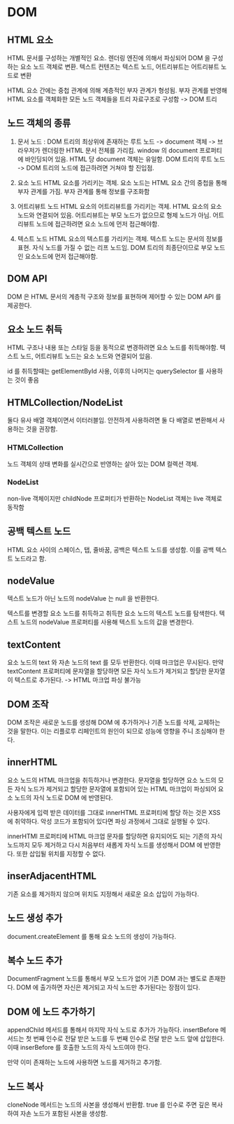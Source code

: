 # DOM

## HTML 요소
HTML 문서를 구성하는 개별적인 요소. 렌더링 엔진에 의해서 파싱되어 DOM 을 구성하는 요소 노드 객체로 변환. 텍스트 컨텐츠는 텍스트 노드, 어트리뷰트는 어트리뷰트 노드로 변환

HTML 요소 간에는 중첩 관계에 의해 계층적인 부자 관계가 형성됨. 부자 관계를 반영해 HTML 요소를 객체화한 모든 노드 객체들을 트리 자료구조로 구성함 -> DOM 트리

## 노드 객체의 종류

1. 문서 노드 : DOM 트리의 최상위에 존재하는 루트 노드 -> document 객체 -> 브라우저가 렌더링한 HTML 문서 전체를 가리킴. window 의 document 프로퍼티에 바인딩되어 있음. HTML 당 document 객체는 유일함. DOM 트리의 루트 노드 -> DOM 트리의 노드에 접근하려면 거쳐야 할 진입점.

2. 요소 노드
HTML 요소를 가리키는 객체. 요소 노드는 HTML 요소 간의 중첩을 통해 부자 관계를 가짐. 부자 관계를 통해 정보를 구조화함

3. 어트리뷰트 노드
HTML 요소의 어트리뷰트를 가리키는 객체. HTML 요소의 요소 노드와 연결되어 있음. 어트리뷰트는 부모 노드가 없으므로 형제 노드가 아님. 어트리뷰트 노드에 접근하려면 요소 노드에 먼저 접근해야함.

4. 텍스트 노드
HTML 요소의 텍스트를 가리키는 객체. 텍스트 노드는 문서의 정보를 표현. 자식 노드를 가질 수 없는 리프 노드임. DOM 트리의 최종단이므로 부모 노드인 요소노드에 먼저 접근해야함.

## DOM API
DOM 은 HTML 문서의 계층적 구조와 정보를 표현하며 제어할 수 있는 DOM API 를 제공한다.

## 요소 노드 취득
HTML 구조나 내용 또는 스타일 등을 동적으로 변경하려면 요소 노드를 취득해야함. 텍스트 노드, 어트리뷰트 노드는 요소 노드와 연결되어 있음.

id 를 취득할때는 getElementById 사용, 이후의 나머지는 querySelector 를 사용하는 것이 좋음

## HTMLCollection/NodeList

둘다 유사 배열 객체이면서 이터러블임. 
안전하게 사용하려면 둘 다 배열로 변환해서 사용하는 것을 권장함.

### HTMLCollection
노드 객체의 상태 변화를 실시간으로 반영하는 살아 있는 DOM 컬렉션 객체. 

### NodeList
non-live 객체이지만 childNode 프로퍼티가 반환하는 NodeList 객체는 live 객체로 동작함

## 공백 텍스트 노드
HTML 요소 사이의 스페이스, 탭, 줄바꿈, 공백은 텍스트 노드를 생성함. 이를 공백 텍스트 노드라고 함.

## nodeValue
텍스트 노드가 아닌 노드의 nodeValue 는 null 을 반환한다.

텍스트를 변경할 요소 노드를 취득하고 취득한 요소 노드의 텍스트 노드를 탐색한다. 텍스트 노드의 nodeValue 프로퍼티를 사용해 텍스트 노드의 값을 변경한다.


## textContent
요소 노드의 text 와 자손 노드의 text 를 모두 반환한다. 이때 마크업은 무시된다. 만약 textContent 프로퍼티에 문자열을 할당하면 모든 자식 노드가 제거되고 할당한 문자열이 텍스트로 추가된다. -> HTML 마크업 파싱 불가능

## DOM 조작
DOM 조작은 새로운 노드를 생성해 DOM 에 추가하거나 기존 노드를 삭제, 교체하는 것을 말한다. 이는 리플로루 리페인트의 원인이 되므로 성능에 영향을 주니 조심해야 한다.

## innerHTML
요소 노드의 HTML 마크업을 취득하거나 변경한다. 문자열을 할당하면 요소 노드의 모든 자식 노드가 제거되고 할당한 문자열에 포함되어 있는 HTML 마크업이 파싱되어 요소 노드의 자식 노드로 DOM 에 반영된다.

사용자에게 입력 받은 데이터를 그대로 innerHTML 프로퍼티에 할당 하는 것은 XSS 에 취약하다. 악성 코드가 포함되어 있다면 파싱 과정에서 그대로 실행될 수 있다.

innerHTMl 프로퍼티에 HTML 마크업 문자를 할당하면 유지되어도 되는 기존의 자식 노드까지 모두 제거하고 다시 처음부터 새롭게 자식 노드를 생성해서 DOM 에 반영한다. 또한 삽입될 위치를 지정할 수 없다.

## inserAdjacentHTML

기존 요소를 제거하지 않으며 위치도 지정해서 새로운 요소 삽입이 가능하다.

## 노드 생성 추가
document.createElement 를 통해 요소 노드의 생성이 가능하다.

## 복수 노드 추가
DocumentFragment 노드를 통해서 부모 노드가 없어 기존 DOM 과는 별도로 존재한다. DOM 에 출가하면 자신은 제거되고 자식 노드만 추가된다는 장점이 있다.

## DOM 에 노드 추가하기
appendChild 메서드를 통해서 마지막 자식 노드로 추가가 가능하다.
insertBefore 메서드는 첫 번째 인수로 전달 받은 노드를 두 번째 인수로 전달 받은 노드 앞에 삽입한다. 이때 inserBefore 를 호출한 노드의 자식 노드여야 한다.

만약 이미 존재하는 노드에 사용하면 노드를 제거하고 추가함.

## 노드 복사
cloneNode 메서드는 노드의 사본을 생성해서 반환함. true 를 인수로 주면 깊은 복사하여 자손 노드가 포함된 사본을 생성함.

